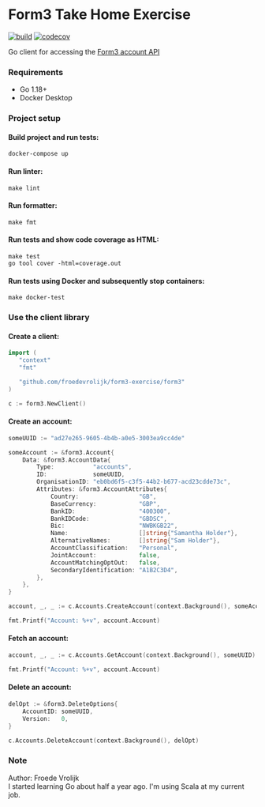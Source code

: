 # Form3 Take Home Exercise

[![build](https://github.com/froedevrolijk/form3-exercise/actions/workflows/build.yaml/badge.svg)](https://github.com/froedevrolijk/form3-exercise/actions/workflows/build.yaml) [![codecov](https://codecov.io/gh/froedevrolijk/form3-exercise/branch/main/graph/badge.svg?token=QDHQMIWDRO)](https://codecov.io/gh/froedevrolijk/form3-exercise)

Go client for accessing the [Form3 account API](https://www.api-docs.form3.tech/api/schemes/bacs/accounts/overview)

### Requirements
* Go 1.18+
* Docker Desktop

### Project setup
#### Build project and run tests:
`docker-compose up`

#### Run linter:
`make lint`

#### Run formatter:
`make fmt`

#### Run tests and show code coverage as HTML:
`make test`  
`go tool cover -html=coverage.out`

#### Run tests using Docker and subsequently stop containers:
`make docker-test`

### Use the client library
#### Create a client:
```go
import (
   "context"
   "fmt"

   "github.com/froedevrolijk/form3-exercise/form3"
)

c := form3.NewClient()
```

#### Create an account:
```go
someUUID := "ad27e265-9605-4b4b-a0e5-3003ea9cc4de"

someAccount := &form3.Account{
	Data: &form3.AccountData{
		Type:           "accounts",
		ID:             someUUID,
		OrganisationID: "eb0bd6f5-c3f5-44b2-b677-acd23cdde73c",
		Attributes: &form3.AccountAttributes{
			Country:                 "GB",
			BaseCurrency:            "GBP",
			BankID:                  "400300",
			BankIDCode:              "GBDSC",
			Bic:                     "NWBKGB22",
			Name:                    []string{"Samantha Holder"},
			AlternativeNames:        []string{"Sam Holder"},
			AccountClassification:   "Personal",
			JointAccount:            false,
			AccountMatchingOptOut:   false,
			SecondaryIdentification: "A1B2C3D4",
		},
	},
}

account, _, _ := c.Accounts.CreateAccount(context.Background(), someAccount)

fmt.Printf("Account: %+v", account.Account)
```

#### Fetch an account:
```go
account, _, _ := c.Accounts.GetAccount(context.Background(), someUUID)

fmt.Printf("Account: %+v", account.Account)
```

#### Delete an account:
```go
delOpt := &form3.DeleteOptions{
	AccountID: someUUID,
	Version:   0,
}

c.Accounts.DeleteAccount(context.Background(), delOpt)
```

### Note
Author: Froede Vrolijk  
I started learning Go about half a year ago. I'm using Scala at my current job.  
